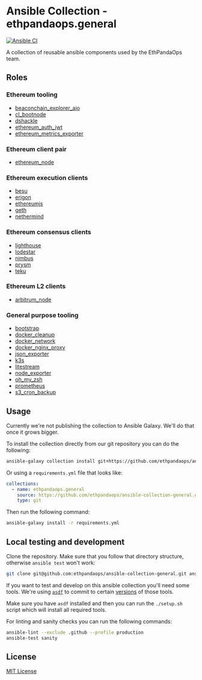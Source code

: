 # Ansible Collection - ethpandaops.general

[![Ansible CI](https://github.com/ethpandaops/ansible-collection-general/actions/workflows/ansible_lint.yml/badge.svg)](https://github.com/ethpandaops/ansible-collection-general/actions/workflows/ansible_lint.yml)

A collection of reusable ansible components used by the EthPandaOps team.

## Roles

### Ethereum tooling
- [beaconchain_explorer_aio](roles/beaconchain_explorer_aio)
- [cl_bootnode](roles/cl_bootnode)
- [dshackle](roles/dshackle)
- [ethereum_auth_jwt](roles/ethereum_auth_jwt)
- [ethereum_metrics_exporter](roles/ethereum_metrics_exporter)


### Ethereum client pair
- [ethereum_node](roles/ethereum_node)
### Ethereum execution clients
- [besu](roles/besu)
- [erigon](roles/erigon)
- [ethereumjs](roles/ethereumjs)
- [geth](roles/geth)
- [nethermind](roles/nethermind)
### Ethereum consensus clients
- [lighthouse](roles/lighthouse)
- [lodestar](roles/lodestar)
- [nimbus](roles/nimbus)
- [prysm](roles/prysm)
- [teku](roles/teku)

### Ethereum L2 clients
- [arbitrum_node](roles/arbitrum_node)

### General purpose tooling
- [bootstrap](roles/bootstrap)
- [docker_cleanup](roles/docker_cleanup)
- [docker_network](roles/docker_network)
- [docker_nginx_proxy](roles/docker_nginx_proxy)
- [json_exporter](roles/json_exporter)
- [k3s](roles/k3s)
- [litestream](roles/litestream)
- [node_exporter](roles/node_exporter)
- [oh_my_zsh](roles/oh_my_zsh)
- [prometheus](roles/prometheus)
- [s3_cron_backup](roles/s3_cron_backup)

## Usage

Currently we're not publishing the collection to Ansible Galaxy. We'll do that once it grows bigger.

To install the collection directly from our git repository you can do the following:

```sh
ansible-galaxy collection install git+https://github.com/ethpandaops/ansible-collection-general.git,master
```

Or using a `requirements.yml` file that looks like:

```yaml
collections:
  - name: ethpandaops.general
    source: https://github.com/ethpandaops/ansible-collection-general.git,master
    type: git
```

Then run the following command:

```sh
ansible-galaxy install -r requirements.yml
```



## Local testing and development

Clone the repository. Make sure that you follow that directory structure, otherwise `ansible test` won't work:

```sh
git clone git@github.com:ethpandaops/ansible-collection-general.git ansible_collections/ethpandaops/general
```

If you want to test and develop on this ansible collection you'll need some tools. We're using [`asdf`](https://asdf-vm.com/) to commit to certain [versions](.tool-versions) of those tools.

Make sure you have `asdf` installed and then you can run the `./setup.sh` script which will install all required tools.

For linting and sanity checks you can run the following commands:

```sh
ansible-lint --exclude .github --profile production
ansible-test sanity
```

## License

[MIT License](LICENSE)
